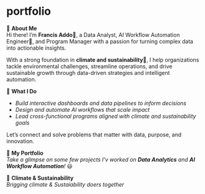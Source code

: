 # portfolio
🔹 **About Me**  
Hi there! I’m **Francis Addo**🙋, a Data Analyst, AI Workflow Automation Engineer🤖, and Program Manager with a passion for turning complex data into actionable insights.

With a strong foundation in **climate and sustainability**🌱, I help organizations tackle environmental challenges, streamline operations, and drive sustainable growth through data-driven strategies and intelligent automation.

🔹 **What I Do**  
- *Build interactive dashboards and data pipelines to inform decisions*  
- *Design and automate AI workflows that scale impact*  
- *Lead cross-functional programs aligned with climate and sustainability goals*

Let’s connect and solve problems that matter with data, purpose, and innovation.

🔹 **My Portfolio**  
*Take a glimpse on some few projects I'v worked on **Data Analytics** and **AI Workflow Automation**!* 😃

🔹 **Climate & Sustainability**  
*Brigging climate & Sustaiability doers together* 
